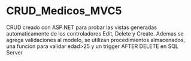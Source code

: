 # CRUD_Medicos_MVC5
 CRUD creado con ASP.NET para probar las vistas generadas automaticamente de los controladores Edit, Delete y Create. Ademas se agrega validaciones al modelo, se utilizan procedimientos almacenados, una funcion para validar edad>25 y un trigger AFTER DELETE en SQL Server
